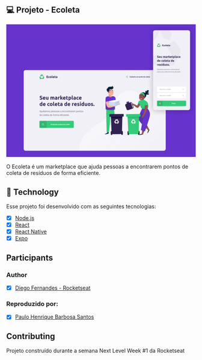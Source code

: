 ## 💻 Projeto - Ecoleta 


![ecoleta](ecoleta.JPG)

O Ecoleta é um marketplace que ajuda pessoas a encontrarem pontos de coleta de resíduos de forma eficiente.

## 🚀 Technology

Esse projeto foi desenvolvido com as seguintes tecnologias:

- [x] [Node.js](https://nodejs.org/en/)
- [x] [React](https://reactjs.org)
- [x] [React Native](https://facebook.github.io/react-native/)
- [x] [Expo](https://expo.io/)

## Participants

### Author

- [x] [Diego Fernandes - Rocketseat](https://github.com/Rocketseat)

### Reproduzido por:

- [x] [Paulo Henrique Barbosa Santos](https://www.linkedin.com/in/paulo-henrique-barbosa/)

## Contributing

Projeto construído durante a semana Next Level Week #1 da Rocketseat
